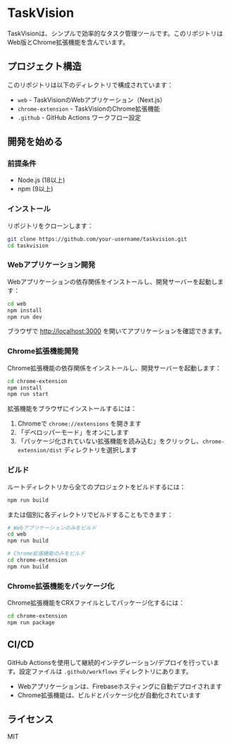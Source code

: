 # TaskVision

TaskVisionは、シンプルで効率的なタスク管理ツールです。このリポジトリはWeb版とChrome拡張機能を含んでいます。

## プロジェクト構造

このリポジトリは以下のディレクトリで構成されています：

- `web` - TaskVisionのWebアプリケーション（Next.js）
- `chrome-extension` - TaskVisionのChrome拡張機能
- `.github` - GitHub Actions ワークフロー設定

## 開発を始める

### 前提条件

- Node.js (18以上)
- npm (9以上)

### インストール

リポジトリをクローンします：

```bash
git clone https://github.com/your-username/taskvision.git
cd taskvision
```

### Webアプリケーション開発

Webアプリケーションの依存関係をインストールし、開発サーバーを起動します：

```bash
cd web
npm install
npm run dev
```

ブラウザで [http://localhost:3000](http://localhost:3000) を開いてアプリケーションを確認できます。

### Chrome拡張機能開発

Chrome拡張機能の依存関係をインストールし、開発サーバーを起動します：

```bash
cd chrome-extension
npm install
npm run start
```

拡張機能をブラウザにインストールするには：

1. Chromeで `chrome://extensions` を開きます
2. 「デベロッパーモード」をオンにします
3. 「パッケージ化されていない拡張機能を読み込む」をクリックし、`chrome-extension/dist` ディレクトリを選択します

### ビルド

ルートディレクトリから全てのプロジェクトをビルドするには：

```bash
npm run build
```

または個別に各ディレクトリでビルドすることもできます：

```bash
# Webアプリケーションのみをビルド
cd web
npm run build

# Chrome拡張機能のみをビルド
cd chrome-extension
npm run build
```

### Chrome拡張機能をパッケージ化

Chrome拡張機能をCRXファイルとしてパッケージ化するには：

```bash
cd chrome-extension
npm run package
```

## CI/CD

GitHub Actionsを使用して継続的インテグレーション/デプロイを行っています。設定ファイルは `.github/workflows` ディレクトリにあります。

- Webアプリケーションは、Firebaseホスティングに自動デプロイされます
- Chrome拡張機能は、ビルドとパッケージ化が自動化されています

## ライセンス

MIT